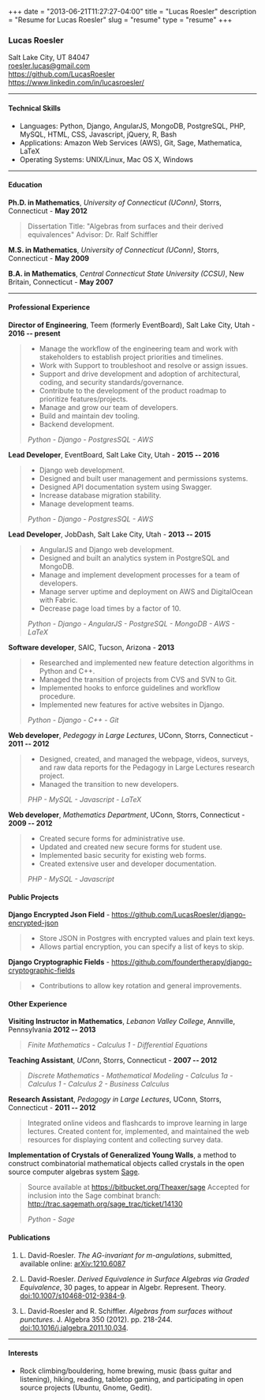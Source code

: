 +++
date        = "2013-06-21T11:27:27-04:00"
title       = "Lucas Roesler"
description = "Resume for Lucas Roesler"
slug        = "resume"
type        = "resume"
+++

### Lucas Roesler
Salt Lake City, UT 84047\
<roesler.lucas@gmail.com>\
<https://github.com/LucasRoesler>\
<https://www.linkedin.com/in/lucasroesler/>

---
#### Technical  Skills
* Languages:  Python, Django, AngularJS, MongoDB, PostgreSQL, PHP, MySQL, HTML, CSS, Javascript, jQuery, R, Bash
* Applications:  Amazon Web Services (AWS), Git, Sage, Mathematica, LaTeX
* Operating Systems:  UNIX/Linux, Mac OS X, Windows

---

#### Education
**Ph.D. in Mathematics**, *University of Connecticut (UConn)*, Storrs, Connecticut - **May 2012**

>Dissertation Title: "Algebras from surfaces and their derived equivalences"
>Advisor: Dr. Ralf Schiffler

**M.S. in Mathematics**, *University of Connecticut (UConn)*, Storrs, Connecticut - **May 2009**

**B.A. in Mathematics**, *Central Connecticut State University (CCSU)*, New Britain, Connecticut - **May 2007**

---

#### Professional Experience
**Director of Engineering**, Teem (formerly EventBoard), Salt Lake City, Utah - **2016 -- present**

> - Manage the workflow of the engineering team and work with stakeholders to establish project priorities and timelines.
> - Work with Support to troubleshoot and resolve or assign issues.
> - Support and drive development and adoption of architectural, coding, and security standards/governance.
> - Contribute to the development of the product roadmap to prioritize features/projects.
> - Manage and grow our team of developers.
> - Build and maintain dev tooling.
> - Backend development.
>
> *Python - Django - PostgresSQL - AWS*

**Lead Developer**, EventBoard, Salt Lake City, Utah - **2015 -- 2016**

> - Django web development.
> - Designed and built user management and permissions systems.
> - Designed API documentation system using Swagger.
> - Increase database migration stability.
> - Manage development teams.
>
> *Python - Django - PostgresSQL - AWS*

**Lead Developer**, JobDash, Salt Lake City, Utah - **2013 -- 2015**

> - AngularJS and Django web development.
> - Designed and built an analytics system in PostgreSQL and MongoDB.
> - Manage and implement development processes for a team of developers.
> - Manage server uptime and deployment on AWS and DigitalOcean with Fabric.
> - Decrease page load times by a factor of 10.
>
> *Python - Django - AngularJS - PostgreSQL - MongoDB - AWS - LaTeX*

**Software developer**, SAIC, Tucson, Arizona - **2013**

> - Researched and implemented new feature detection algorithms in Python and C++.
> - Managed the transition of projects from CVS and SVN to Git.
> - Implemented hooks to enforce guidelines and workflow procedure.
> - Implemented new features for active websites in Django.
>
> *Python - Django - C++ - Git*

**Web developer**, *Pedegogy in Large Lectures*, UConn, Storrs, Connecticut - **2011 -- 2012**

> - Designed, created, and managed the webpage, videos, surveys, and raw data reports
>   for the Pedagogy in Large Lectures research project.
> - Managed the transition to new developers.
>
> *PHP - MySQL - Javascript - LaTeX*

**Web developer**, *Mathematics Department*, UConn, Storrs, Connecticut - **2009 -- 2012**

> - Created secure forms for administrative use.
> - Updated and created new secure forms for student use.
> - Implemented basic security for existing web forms.
> - Created extensive user and developer documentation.
>
>  *PHP - MySQL - Javascript*

#### Public Projects

**Django Encrypted Json Field** - https://github.com/LucasRoesler/django-encrypted-json

> - Store JSON in Postgres with encrypted values and plain text keys.
> - Allows partial encryption, you can specify a list of keys to skip.

**Django Cryptographic Fields** - https://github.com/foundertherapy/django-cryptographic-fields

> - Contributions to allow key rotation and general improvements.


#### Other Experience

**Visiting Instructor in Mathematics**, *Lebanon Valley College*, Annville, Pennsylvania **2012 -- 2013**

> *Finite Mathematics - Calculus 1 - Differential Equations*

**Teaching Assistant**, *UConn*, Storrs, Connecticut - **2007 -- 2012**

>*Discrete Mathematics - Mathematical Modeling - Calculus 1a - Calculus 1 - Calculus 2 - Business Calculus*

**Research Assistant**, *Pedagogy in Large Lectures*, UConn, Storrs, Connecticut - **2011 -- 2012**

>Integrated online videos and flashcards to improve learning in large lectures. Created content for, implemented, and maintained the web resources for displaying content and collecting survey data.

**Implementation of Crystals of Generalized Young Walls**, a method to construct combinatorial mathematical objects called crystals in the open source computer algebras system [Sage].

> Source available at <https://bitbucket.org/Theaxer/sage>
> Accepted for inclusion into the Sage combinat branch: <http://trac.sagemath.org/sage_trac/ticket/14130>
>
> *Python - Sage*


#### Publications

1. L\. David-Roesler. *The AG-invariant for m-angulations*, submitted, available online: [arXiv:1210.6087]

2. L\. David-Roesler. *Derived Equivalence in Surface Algebras via Graded Equivalence*, 30 pages, to appear in Algebr. Represent. Theory. [doi:10.1007/s10468-012-9384-9][].

3. L\. David-Roesler and R. Schiffler. *Algebras from surfaces without punctures*. J. Algebra 350 (2012). pp. 218-244. [doi:10.1016/j.jalgebra.2011.10.034].

---

#### Interests
* Rock climbing/bouldering, home brewing, music (bass guitar and listening), hiking, reading, tabletop gaming, and participating in open source projects (Ubuntu, Gnome, Gedit).

  [Sage]: http://www.sagemath.org/ "Sage"
  [Linkedin]: http://www.linkedin.com/in/lucasroesler/ "Linkedin"
  [BitBucket]: https://bitbucket.org/LDavRoe "BitBucket"
  [doi:10.1016/j.jalgebra.2011.10.034]: http://www.sciencedirect.com/science/article/pii/S0021869311006211 "doi:10.1016/j.jalgebra.2011.10.034"
  [doi:10.1007/s10468-012-9384-9]: http://link.springer.com/article/10.1007%2Fs10468-012-9384-9 "doi:10.1007/s10468-012-9384-9"
  [arXiv:1210.6087]: http://arxiv.org/abs/1210.6087 "arXiv:1210.6087"
